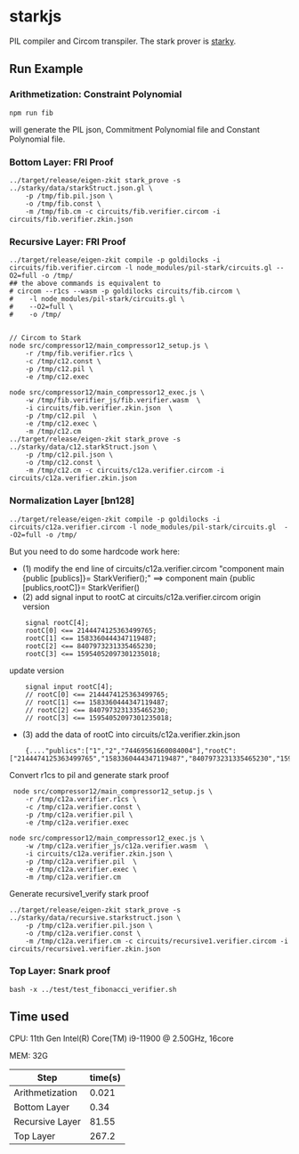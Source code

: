 # starkjs

PIL compiler and Circom transpiler. The stark prover is [starky](../starky).

## Run Example
### Arithmetization: Constraint Polynomial

```
npm run fib
```
will generate the PIL json, Commitment Polynomial file and Constant Polynomial file.

### Bottom Layer: FRI Proof

```
../target/release/eigen-zkit stark_prove -s ../starky/data/starkStruct.json.gl \
    -p /tmp/fib.pil.json \
    -o /tmp/fib.const \
    -m /tmp/fib.cm -c circuits/fib.verifier.circom -i circuits/fib.verifier.zkin.json
```

### Recursive Layer: FRI Proof

```
../target/release/eigen-zkit compile -p goldilocks -i circuits/fib.verifier.circom -l node_modules/pil-stark/circuits.gl --O2=full -o /tmp/
## the above commands is equivalent to
# circom --r1cs --wasm -p goldilocks circuits/fib.circom \
#    -l node_modules/pil-stark/circuits.gl \
#    --O2=full \
#    -o /tmp/


// Circom to Stark  
node src/compressor12/main_compressor12_setup.js \
    -r /tmp/fib.verifier.r1cs \
    -c /tmp/c12.const \
    -p /tmp/c12.pil \
    -e /tmp/c12.exec

node src/compressor12/main_compressor12_exec.js \
    -w /tmp/fib.verifier_js/fib.verifier.wasm  \
    -i circuits/fib.verifier.zkin.json  \
    -p /tmp/c12.pil  \
    -e /tmp/c12.exec \
    -m /tmp/c12.cm
../target/release/eigen-zkit stark_prove -s ../starky/data/c12.starkStruct.json \
    -p /tmp/c12.pil.json \
    -o /tmp/c12.const \
    -m /tmp/c12.cm -c circuits/c12a.verifier.circom -i circuits/c12a.verifier.zkin.json
```

### Normalization Layer [bn128]
```
../target/release/eigen-zkit compile -p goldilocks -i circuits/c12a.verifier.circom -l node_modules/pil-stark/circuits.gl  --O2=full -o /tmp/
```


But you need to do some hardcode work here:

- (1) modify the end line of circuits/c12a.verifier.circom 
    "component main {public [publics]}= StarkVerifier();" ==> component main {public [publics,rootC]}= StarkVerifier()
- (2) add signal input to rootC at circuits/c12a.verifier.circom 
origin version 
```
    signal rootC[4];
    rootC[0] <== 2144474125363499765;
    rootC[1] <== 1583360444347119487;
    rootC[2] <== 8407973231335465230;
    rootC[3] <== 15954052097301235018;
```
update version 
```
    signal input rootC[4];
    // rootC[0] <== 2144474125363499765;
    // rootC[1] <== 1583360444347119487;
    // rootC[2] <== 8407973231335465230;
    // rootC[3] <== 15954052097301235018;
```
- (3) add the data of rootC into circuits/c12a.verifier.zkin.json
```
    {...."publics":["1","2","74469561660084004"],"rootC":["2144474125363499765","1583360444347119487","8407973231335465230","15954052097301235018"]}
```

Convert r1cs to pil and generate stark proof 
```
 node src/compressor12/main_compressor12_setup.js \
    -r /tmp/c12a.verifier.r1cs \
    -c /tmp/c12a.verifier.const \
    -p /tmp/c12a.verifier.pil \
    -e /tmp/c12a.verifier.exec

node src/compressor12/main_compressor12_exec.js \
    -w /tmp/c12a.verifier_js/c12a.verifier.wasm  \
    -i circuits/c12a.verifier.zkin.json \
    -p /tmp/c12a.verifier.pil  \
    -e /tmp/c12a.verifier.exec \
    -m /tmp/c12a.verifier.cm
```


Generate recursive1_verify stark proof
```
../target/release/eigen-zkit stark_prove -s ../starky/data/recursive.starkstruct.json \
    -p /tmp/c12a.verifier.pil.json \
    -o /tmp/c12a.verifier.const \
    -m /tmp/c12a.verifier.cm -c circuits/recursive1.verifier.circom -i circuits/recursive1.verifier.zkin.json
```

### Top Layer: Snark proof
```
bash -x ../test/test_fibonacci_verifier.sh
```

## Time used

CPU: 11th Gen Intel(R) Core(TM) i9-11900 @ 2.50GHz, 16core

MEM: 32G

| Step            | time(s) |
| ---             | ---     |
| Arithmetization | 0.021   |
| Bottom Layer    | 0.34    |
| Recursive Layer | 81.55   |
| Top Layer    | 267.2   |
